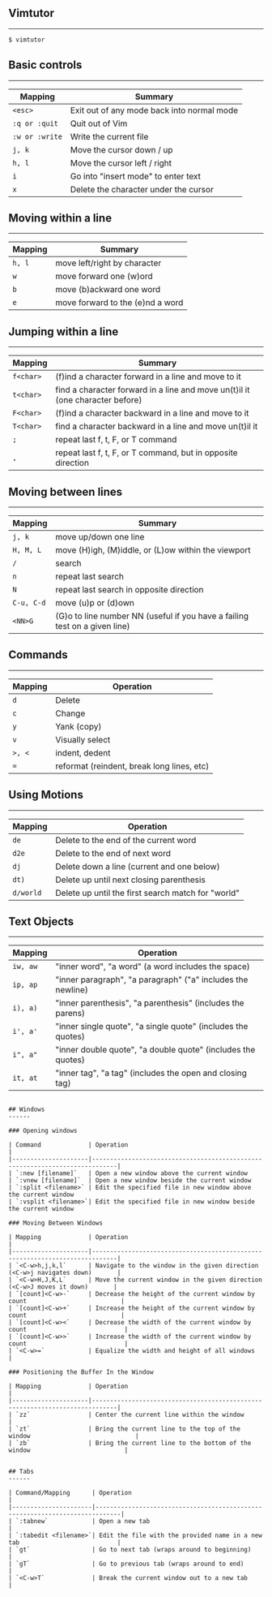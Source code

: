 ## Vimtutor
------

```bash
$ vimtutor
```

## Basic controls
------

| Mapping       | Summary                                    |
|---------------|--------------------------------------------|
| `<esc>`       | Exit out of any mode back into normal mode |
| `:q or :quit` | Quit out of Vim                            |
| `:w or :write`| Write the current file                     |
| `j, k`        | Move the cursor down / up                  |
| `h, l`        | Move the cursor left / right               |
| `i`           | Go into "insert mode" to enter text        |
| `x`           | Delete the character under the cursor      |


## Moving within a line
------

| Mapping       | Summary                                    |
|---------------|------------------------------------------- |
| `h, l`        | move left/right by character               |
| `w`           | move forward one (w)ord                    |
| `b`           | move (b)ackward one word                   |
| `e`           | move forward to the (e)nd a word           |


## Jumping within a line
------

| Mapping      | Summary                                                                      |
|--------------|------------------------------------------------------------------------------|
| `f<char>`    | (f)ind a character forward in a line and move to it                          |
| `t<char>`    | find a character forward in a line and move un(t)il it (one character before)|
| `F<char>`    | (f)ind a character backward in a line and move to it                         |
| `T<char>`    | find a character backward in a line and move un(t)il it                      |
| `;`          | repeat last f, t, F, or T command                                            |
| `,`          | repeat last f, t, F, or T command, but in opposite direction                 |


## Moving between lines
------

| Mapping      | Summary                                                                      |
|--------------|------------------------------------------------------------------------------|
| `j, k`       | move up/down one line                                                        |
| `H, M, L`    | move (H)igh, (M)iddle, or (L)ow within the viewport                          |
| `/`          | search                                                                       |
| `n`          | repeat last search                                                           |
| `N`          | repeat last search in opposite direction                                     |
| `C-u, C-d`   | move (u)p or (d)own                                                          |
| `<NN>G`      | (G)o to line number NN (useful if you have a failing test on a given line)   |


## Commands
------

| Mapping      | Operation                                                                    |
|--------------|------------------------------------------------------------------------------|
| `d`          | Delete                                                                       |
| `c`          | Change                                                                       |
| `y`          | Yank (copy)                                                                  |
| `v`          | Visually select                                                              |
| `>, <`        | indent, dedent                                                               |
| `=`          | reformat (reindent, break long lines, etc)                                   |


## Using Motions
-----

| Mapping     | Operation                                                                   |
|-------------|-----------------------------------------------------------------------------|
| `de`        | Delete to the end of the current word                                       |
| `d2e`       | Delete to the end of next word                                              |
| `dj`        | Delete down a line (current and one below)                                  |
| `dt)`       | Delete up until next closing parenthesis                                    |
| `d/world`   | Delete up until the first search match for "world"                          |


## Text Objects
------

| Mapping     | Operation                                                                   |
|-------------|-----------------------------------------------------------------------------|
| `iw, aw`    | "inner word", "a word" (a word includes the space)                          |
| `ip, ap`    | "inner paragraph", "a paragraph" ("a" includes the newline)                 |
| `i), a)`    | "inner parenthesis", "a parenthesis" (includes the parens)                  |
| `i', a'`    | "inner single quote", "a single quote" (includes the quotes)                |
| `i", a"`    | "inner double quote", "a double quote" (includes the quotes)                |
| `it, at`    | "inner tag", "a tag" (includes the open and closing tag)                    |


```For a full listing, see :h text-objects.

## Windows
------

### Opening windows

| Command             | Operation                                                                   |
|---------------------|-----------------------------------------------------------------------------|
| `:new [filename]`   | Open a new window above the current window
| `:vnew [filename]`  | Open a new window beside the current window
| `:split <filename>` | Edit the specified file in new window above the current window
| `:vsplit <filename>`| Edit the specified file in new window beside the current window

### Moving Between Windows

| Mapping             | Operation                                                                   |
|---------------------|-----------------------------------------------------------------------------|
| `<C-w>h,j,k,l`      | Navigate to the window in the given direction (<C-w>j navigates down)       |
| `<C-w>H,J,K,L`      | Move the current window in the given direction (<C-w>J moves it down)       |
| `[count]<C-w>-`     | Decrease the height of the current window by count                          |
| `[count]<C-w>+`     | Increase the height of the current window by count                          |
| `[count]<C-w><`     | Decrease the width of the current window by count                           |
| `[count]<C-w>>`     | Increase the width of the current window by count                           |
| `<C-w>=`            | Equalize the width and height of all windows                                |

### Positioning the Buffer In the Window

| Mapping             | Operation                                                                   |
|---------------------|-----------------------------------------------------------------------------|
| `zz`                | Center the current line within the window                                   |
| `zt`                | Bring the current line to the top of the window                             |
| `zb`                | Bring the current line to the bottom of the window                          |


## Tabs
------

| Command/Mapping      | Operation                                                                   |
|----------------------|-----------------------------------------------------------------------------|
| `:tabnew`            | Open a new tab                                                              |
| `:tabedit <filename>`| Edit the file with the provided name in a new tab                           |
| `gt`                 | Go to next tab (wraps around to beginning)                                  |
| `gT`                 | Go to previous tab (wraps around to end)                                    |
| `<C-w>T`             | Break the current window out to a new tab                                   |
